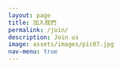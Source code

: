 ```yaml
---
layout: page
title: 加入我們
permalink: /join/
description: Join us
image: assets/images/pic07.jpg
nav-menu: true
---
```


